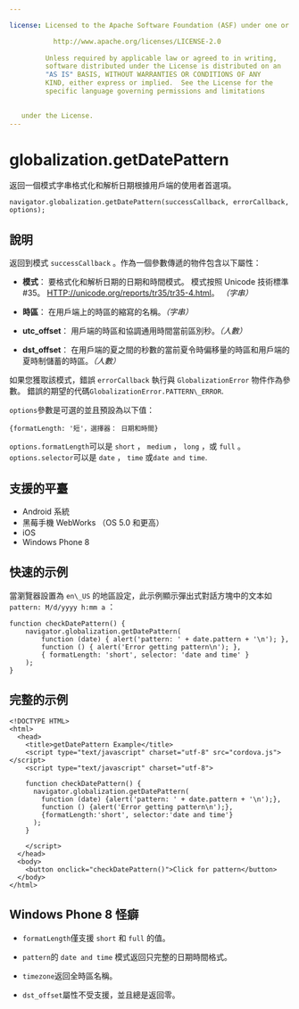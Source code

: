 ```yaml
---

license: Licensed to the Apache Software Foundation (ASF) under one or more contributor license agreements. See the NOTICE file distributed with this work for additional information regarding copyright ownership. The ASF licenses this file to you under the Apache License, Version 2.0 (the "License"); you may not use this file except in compliance with the License. You may obtain a copy of the License at

           http://www.apache.org/licenses/LICENSE-2.0
    
         Unless required by applicable law or agreed to in writing,
         software distributed under the License is distributed on an
         "AS IS" BASIS, WITHOUT WARRANTIES OR CONDITIONS OF ANY
         KIND, either express or implied.  See the License for the
         specific language governing permissions and limitations
    

   under the License.
---
```


# globalization.getDatePattern

返回一個模式字串格式化和解析日期根據用戶端的使用者首選項。

    navigator.globalization.getDatePattern(successCallback, errorCallback, options);
    

## 說明

返回到模式 `successCallback` 。作為一個參數傳遞的物件包含以下屬性：

*   **模式**： 要格式化和解析日期的日期和時間模式。 模式按照 Unicode 技術標準 #35。 [HTTP://unicode.org/reports/tr35/tr35-4.html][1]。 *（字串）*

*   **時區**： 在用戶端上的時區的縮寫的名稱。*（字串）*

*   **utc_offset**： 用戶端的時區和協調通用時間當前區別秒。*（人數）*

*   **dst_offset**： 在用戶端的夏之間的秒數的當前夏令時偏移量的時區和用戶端的夏時制儲蓄的時區。*（人數）*

 [1]: http://unicode.org/reports/tr35/tr35-4.html

如果您獲取該模式，錯誤 `errorCallback` 執行與 `GlobalizationError` 物件作為參數。 錯誤的期望的代碼`GlobalizationError.PATTERN\_ERROR`.

`options`參數是可選的並且預設為以下值：

    {formatLength: '短'，選擇器： 日期和時間}
    

`options.formatLength`可以是 `short` ， `medium` ， `long` ，或 `full` 。 `options.selector`可以是 `date` ， `time` 或`date and
time`.

## 支援的平臺

*   Android 系統
*   黑莓手機 WebWorks （OS 5.0 和更高）
*   iOS
*   Windows Phone 8

## 快速的示例

當瀏覽器設置為 `en\_US` 的地區設定，此示例顯示彈出式對話方塊中的文本如 `pattern: M/d/yyyy h:mm a` ：

    function checkDatePattern() {
        navigator.globalization.getDatePattern(
            function (date) { alert('pattern: ' + date.pattern + '\n'); },
            function () { alert('Error getting pattern\n'); },
            { formatLength: 'short', selector: 'date and time' }
        );
    }
    

## 完整的示例

    <!DOCTYPE HTML>
    <html>
      <head>
        <title>getDatePattern Example</title>
        <script type="text/javascript" charset="utf-8" src="cordova.js"></script>
        <script type="text/javascript" charset="utf-8">
    
        function checkDatePattern() {
          navigator.globalization.getDatePattern(
            function (date) {alert('pattern: ' + date.pattern + '\n');},
            function () {alert('Error getting pattern\n');},
            {formatLength:'short', selector:'date and time'}
          );
        }
    
        </script>
      </head>
      <body>
        <button onclick="checkDatePattern()">Click for pattern</button>
      </body>
    </html>
    

## Windows Phone 8 怪癖

*   `formatLength`僅支援 `short` 和 `full` 的值。

*   `pattern`的 `date and time` 模式返回只完整的日期時間格式。

*   `timezone`返回全時區名稱。

*   `dst_offset`屬性不受支援，並且總是返回零。